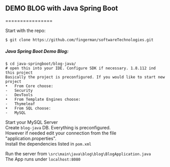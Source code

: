 ## DEMO BLOG with Java Spring Boot 
================

Start with the repo:
```bash
$ git clone https://github.com/fingerman/softwareTechnologies.git
```
##### Java Spring Boot Demo Blog:
```
$ cd java-springboot/blog-java/
# open this into your IDE. Configure SDK if necessary. 1.8.112 ind this project
Basically the project is preconfigured. If you would like to start new project  
•	From Core choose:
-	Security
-	DevTools
•	From Template Engines choose:
-	Thymeleaf
•	From SQL choose:
-	MySQL

```
Start your MySQL Server   
Create ```blog-java``` DB. Everything is preconfigured.   
However if needed edit your connection from the file "application.properties".  
Install the dependencies listed in ```pom.xml```
  
Run the server from ```\src\main\java\blog\blog\BlogApplication.java```   
The App runs under ```localhost:8080```  
